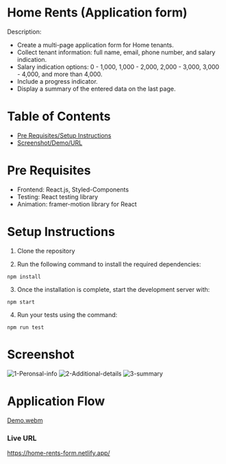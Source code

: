 # Home Rents (Application form)

Description: 
- Create a multi-page application form for Home tenants.
- Collect tenant information: full name, email, phone number, and salary indication.
- Salary indication options: 0 - 1,000, 1,000 - 2,000, 2,000 - 3,000, 3,000 - 4,000, and more than 4,000.
- Include a progress indicator.
- Display a summary of the entered data on the last page.

# Table of Contents

- [Pre Requisites/Setup Instructions](#pre-requisites)
- [Screenshot/Demo/URL](#screenshot)

# Pre Requisites

- Frontend: React.js, Styled-Components
- Testing: React testing library
- Animation: framer-motion library for React

# Setup Instructions
1. Clone the repository

2. Run the following command to install the required dependencies:
```
npm install
```

3. Once the installation is complete, start the development server with:
```
npm start
```

4. Run your tests using the command:

```
npm run test
```

# Screenshot
![1-Peronsal-info](https://github.com/Mirza-Hassan/Home_rents_Frontend/assets/17096257/7282bc86-b26b-492e-a91d-21d61d6afc28)
![2-Additional-details](https://github.com/Mirza-Hassan/Home_rents_Frontend/assets/17096257/fcc25767-433f-4a9d-a4f6-0bf5468bb467)
![3-summary](https://github.com/Mirza-Hassan/Home_rents_Frontend/assets/17096257/27ec51d1-e02b-4319-8c65-6c1516b81413)


# Application Flow
[Demo.webm](https://github.com/Mirza-Hassan/Home_rents_Frontend/assets/17096257/f1fa04f7-adcf-4de1-aace-d78c141f55bd)

### Live URL 
https://home-rents-form.netlify.app/
